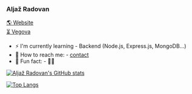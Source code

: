 ### Aljaž Radovan
[🌎 Website](https://aljaz-radovan.si)  
[⏳ Vegova](https://vegova.si)


- ⚡️ I'm currently learning - Backend (Node.js, Express.js, MongoDB...)
- 📧 How to reach me: - [contact](mailto:info@aljaz-radovan.si)
- 💯 Fun fact: - 🏋️‍♂️

[![Aljaž Radovan's GitHub stats](https://github-readme-stats.vercel.app/api?username=aljazekslo&show_icons=true&theme=radical)](https://github.com/anuraghazra/github-readme-stats)


[![Top Langs](https://github-readme-stats.vercel.app/api/top-langs/?username=aljazekslo;&anuraghazra.github.io;&show_icons=true&theme=radical)](https://github.com/anuraghazra/github-readme-stats)

